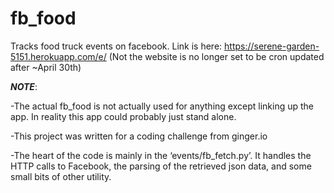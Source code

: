 # fb_food

Tracks food truck events on facebook.
Link is here: https://serene-garden-5151.herokuapp.com/e/
(Not the website is no longer set to be cron updated after ~April 30th)



***NOTE***: 

-The actual fb_food is not actually used for anything except linking up the app. In reality this app could probably just stand alone.

-This project was written for a coding challenge from ginger.io

-The heart of the code is mainly in the ‘events/fb_fetch.py’. It handles the HTTP calls to Facebook, the parsing of the retrieved json data, and some small bits of other utility. 
